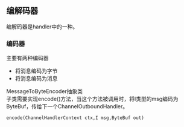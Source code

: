 ## 编解码器
编解码器是handler中的一种。
### 编码器
主要有两种编码器
- 将消息编码为字节
- 将消息编码为消息   

MessageToByteEncoder抽象类  
子类需要实现encode()方法，当这个方法被调用时，将I类型的msg编码为ByteBuf，传给下一个ChannelOutboundHandler。
```
encode(ChannelHandlerContext ctx,I msg,ByteBuf out)
```